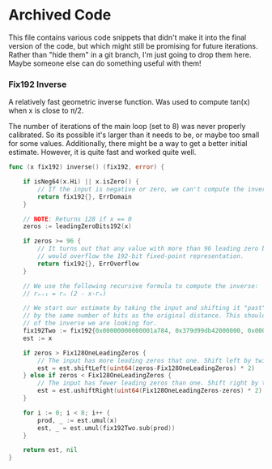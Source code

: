 # Archived Code

This file contains various code snippets that didn't make it into the final version of the code, but which might still be promising for future iterations. Rather than "hide them" in a git branch, I'm just going to drop them here. Maybe someone else can do something useful with them!

### Fix192 Inverse

A relatively fast geometric inverse function. Was used to compute tan(x) when x is close to π/2.

The number of iterations of the main loop (set to 8) was never properly calibrated. So its possible it's larger than it needs to be, or maybe too small for some values. Additionally, there might be a way to get a better initial estimate. However, it is quite fast and worked quite well.

```go
func (x fix192) inverse() (fix192, error) {

	if isNeg64(x.Hi) || x.isZero() {
		// If the input is negative or zero, we can't compute the inverse.
		return fix192{}, ErrDomain
	}

	// NOTE: Returns 128 if x == 0
	zeros := leadingZeroBits192(x)

	if zeros >= 96 {
		// It turns out that any value with more than 96 leading zero bits is so small that it's inverse
		// would overflow the 192-bit fixed-point representation.
		return fix192{}, ErrOverflow
	}

	// We use the following recursive formula to compute the inverse:
	// rₙ₊₁ = rₙ (2 - x·rₙ)

	// We start our estimate by taking the input and shifting it "past" the representation of one
	// by the same number of bits as the original distance. This should get us within a factor of 2
	// of the inverse we are looking for.
	fix192Two := fix192{0x00000000000001a784, 0x379d99db42000000, 0x0000000000000000}
	est := x

	if zeros > Fix128OneLeadingZeros {
		// The input has more leading zeros that one. Shift left by twice the difference.
		est = est.shiftLeft(uint64(zeros-Fix128OneLeadingZeros) * 2)
	} else if zeros < Fix128OneLeadingZeros {
		// The input has fewer leading zeros than one. Shift right by twice the difference.
		est = est.ushiftRight(uint64(Fix128OneLeadingZeros-zeros) * 2)
	}

	for i := 0; i < 8; i++ {
		prod, _ := est.umul(x)
		est, _ = est.umul(fix192Two.sub(prod))
	}

	return est, nil
}
```